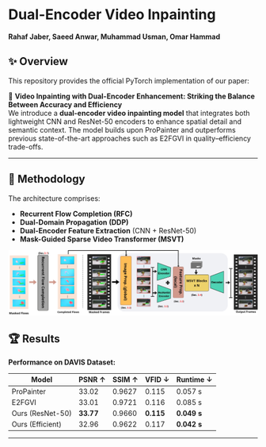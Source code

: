 # Dual-Encoder Video Inpainting
**Rahaf Jaber, Saeed Anwar, Muhammad Usman, Omar Hammad**
## ✨ Overview

This repository provides the official PyTorch implementation of our paper:

📄 **Video Inpainting with Dual-Encoder Enhancement: Striking the Balance Between Accuracy and Efficiency**  
We introduce a **dual-encoder video inpainting model** that integrates both lightweight CNN and ResNet-50 encoders to enhance spatial detail and semantic context. The model builds upon ProPainter and outperforms previous state-of-the-art approaches such as E2FGVI in quality–efficiency trade-offs.

---

## 🧠 Methodology

The architecture comprises:
- **Recurrent Flow Completion (RFC)**  
- **Dual-Domain Propagation (DDP)**  
- **Dual-Encoder Feature Extraction** (CNN + ResNet-50)  
- **Mask-Guided Sparse Video Transformer (MSVT)**

![Architecture](./methodology.jpg) 

## 🏆 Results

**Performance on DAVIS Dataset:**

| Model               | PSNR ↑ | SSIM ↑  | VFID ↓ | Runtime ↓ |
|--------------------|--------|---------|--------|-----------|
| ProPainter         | 33.02  | 0.9627  | 0.115  | 0.057 s   |
| E2FGVI             | 33.01  | 0.9721  | 0.116  | 0.085 s   |
| Ours (ResNet-50)   | **33.77** | 0.9660  | **0.115**  | **0.049 s** |
| Ours (Efficient)   | 32.96  | 0.9622  | 0.117  | **0.042 s** |

---
